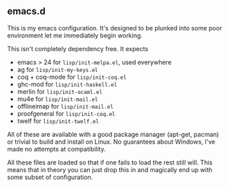 ## emacs.d

This is my emacs configuration. It's designed to be plunked into some poor
environment let me immediately begin working.

This isn't completely dependency free. It expects

 - emacs > 24     for `lisp/init-melpa.el`, used everywhere
 - ag             for `lisp/init-my-keys.el`
 - coq + coq-mode for `lisp/init-coq.el`
 - ghc-mod        for `lisp/init-haskell.el`
 - merlin         for `lisp/init-ocaml.el`
 - mu4e           for `lisp/init-mail.el`
 - offlineimap    for `lisp/init-mail.el`
 - proofgeneral   for `lisp/init-coq.el`
 - twelf          for `lisp/init-twelf.el`

All of these are available with a good package manager (apt-get, pacman) or
trivial to build and install on Linux. No guarantees about Windows, I've made
no attempts at compatibility.

All these files are loaded so that if one fails to load the rest still
will. This means that in theory you can just drop this in and
magically end up with some subset of configuration.
